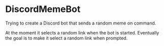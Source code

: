 # DiscordMemeBot
Trying to create a Discord bot that sends a random meme on command.

At the moment it selects a random link when the bot is started.
Eventually the goal is to make it select a random link when prompted.
